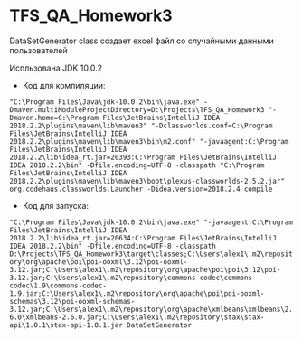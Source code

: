 # TFS_QA_Homework3

DataSetGenerator class создает excel файл со случайными данными пользователей

Испльзована JDK 10.0.2

- Код для компиляции:

`
"C:\Program Files\Java\jdk-10.0.2\bin\java.exe" -Dmaven.multiModuleProjectDirectory=D:\Projects\TFS_QA_Homework3 "-Dmaven.home=C:\Program Files\JetBrains\IntelliJ IDEA 2018.2.2\plugins\maven\lib\maven3" "-Dclassworlds.conf=C:\Program Files\JetBrains\IntelliJ IDEA 2018.2.2\plugins\maven\lib\maven3\bin\m2.conf" "-javaagent:C:\Program Files\JetBrains\IntelliJ IDEA 2018.2.2\lib\idea_rt.jar=20393:C:\Program Files\JetBrains\IntelliJ IDEA 2018.2.2\bin" -Dfile.encoding=UTF-8 -classpath "C:\Program Files\JetBrains\IntelliJ IDEA 2018.2.2\plugins\maven\lib\maven3\boot\plexus-classworlds-2.5.2.jar" org.codehaus.classworlds.Launcher -Didea.version=2018.2.4 compile
`

- Код для запуска:

`
"C:\Program Files\Java\jdk-10.0.2\bin\java.exe" "-javaagent:C:\Program Files\JetBrains\IntelliJ IDEA 2018.2.2\lib\idea_rt.jar=20634:C:\Program Files\JetBrains\IntelliJ IDEA 2018.2.2\bin" -Dfile.encoding=UTF-8 -classpath D:\Projects\TFS_QA_Homework3\target\classes;C:\Users\alex1\.m2\repository\org\apache\poi\poi-ooxml\3.12\poi-ooxml-3.12.jar;C:\Users\alex1\.m2\repository\org\apache\poi\poi\3.12\poi-3.12.jar;C:\Users\alex1\.m2\repository\commons-codec\commons-codec\1.9\commons-codec-1.9.jar;C:\Users\alex1\.m2\repository\org\apache\poi\poi-ooxml-schemas\3.12\poi-ooxml-schemas-3.12.jar;C:\Users\alex1\.m2\repository\org\apache\xmlbeans\xmlbeans\2.6.0\xmlbeans-2.6.0.jar;C:\Users\alex1\.m2\repository\stax\stax-api\1.0.1\stax-api-1.0.1.jar DataSetGenerator
`